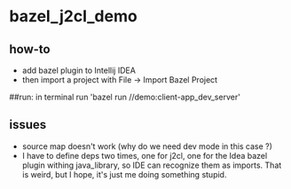 # bazel_j2cl_demo

## how-to

* add bazel plugin to Intellij IDEA
* then import a project with File -> Import Bazel Project 

##run:
in terminal run 'bazel run //demo:client-app_dev_server'

## issues
* source map doesn't work (why do we need dev mode in this case ?)
* I have to define deps two times, one for j2cl, one for the Idea bazel plugin withing java_library, so IDE
  can recognize them as imports. That is weird, but I hope, it's just me doing something stupid.
